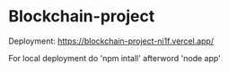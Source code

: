 # Blockchain-project

Deployment: https://blockchain-project-ni1f.vercel.app/

For local deployment do 'npm intall'
afterword 'node app'
